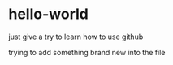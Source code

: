 # hello-world
just give a try to learn how to use github

trying to add something brand new into the file
